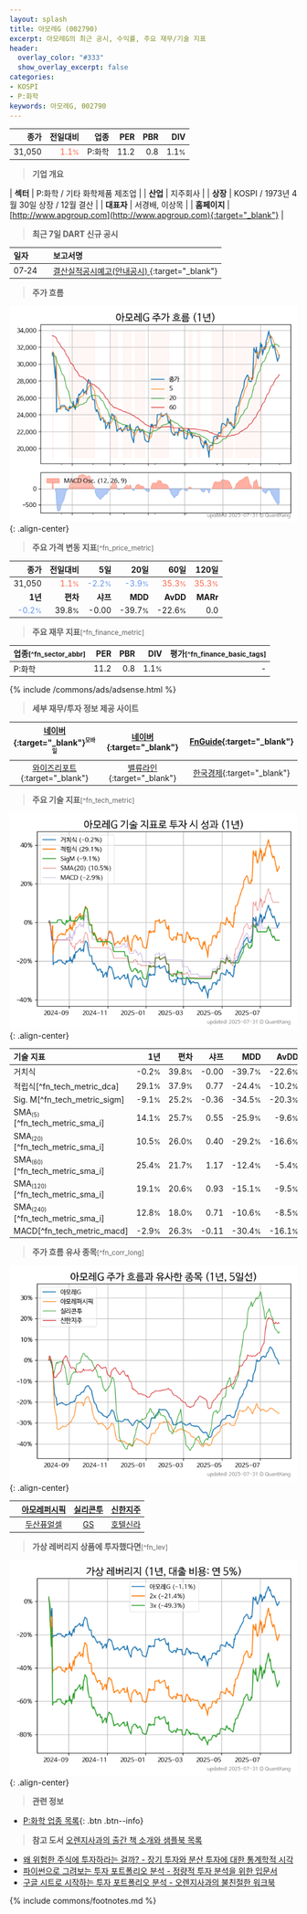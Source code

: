 ```yaml
---
layout: splash
title: 아모레G (002790)
excerpt: 아모레G의 최근 공시, 수익률, 주요 재무/기술 지표
header:
  overlay_color: "#333"
  show_overlay_excerpt: false
categories:
- KOSPI
- P:화학
keywords: 아모레G, 002790
---
```


| **종가** | **전일대비** | **업종** | **PER** | **PBR** | **DIV** |
| -------: | -----------: | -------: | ------: | ------: | ------: |
| 31,050 | <span style="color: tomato">1.1<small>%</small></span> | P:화학 | 11.2 | 0.8 | 1.1<small>%</small> |

<!-- more -->


> **기업 개요**<a id="company"></a>

| <span style="white-space:nowrap;">**섹터**</span> | P:화학 / 기타 화학제품 제조업 |
| <span style="white-space:nowrap;">**산업**</span> | 지주회사 |
| <span style="white-space:nowrap;">**상장**</span> | KOSPI / 1973년 4월 30일 상장 / 12월 결산 |
| <span style="white-space:nowrap;">**대표자**</span> | 서경배, 이상목 |
| <span style="white-space:nowrap;">**홈페이지**</span> | [http://www.apgroup.com](http://www.apgroup.com){:target="_blank"} |


> **최근 7일 DART 신규 공시**<a id="dart"></a>

| **일자** |      | **보고서명** |
| :------- | :--- | :----------- |
| 07&#x2011;24 | | [결산실적공시예고(안내공시)              ](https://dart.fss.or.kr/dsaf001/main.do?rcpNo=20250724800566){:target="_blank"} |


> **주가 흐름**<a id="price"></a>

![002790](/stock/images/002790.png){: .align-center}


> **주요 가격 변동 지표**<small>[^fn_price_metric]</small>

| **종가** | **전일대비** | **5일** | **20일** | **60일** | **120일** |
| -------: | -----------: | ------: | -------: | -------: | --------: |
| 31,050 | <span style="color: tomato">1.1<small>%</small></span> | <span style="color: cornflowerblue">-2.2<small>%</small></span> | <span style="color: cornflowerblue">-3.9<small>%</small></span> | <span style="color: tomato">35.3<small>%</small></span> | <span style="color: tomato">35.3<small>%</small></span> |
| **1년** | **편차** | **샤프** | **MDD** | **AvDD** | **MARr** |
| <span style="color: cornflowerblue">-0.2<small>%</small></span> | 39.8<small>%</small> | -0.00 | -39.7<small>%</small> | -22.6<small>%</small> | 0.0 |


> **주요 재무 지표**<small>[^fn_finance_metric]</small>

| **업종**<small>[^fn_sector_abbr]</small> | **PER** | **PBR** | **DIV** | **평가**<small>[^fn_finance_basic_tags]</small> |
| :--------------------------------------- | ------: | ------: | ------: | ----------------------------------------------: |
| P:화학 | 11.2 | 0.8 | 1.1<small>%</small> | - |



{% include /commons/ads/adsense.html %}

> **세부 재무/투자 정보 제공 사이트**

| [네이버](https://m.stock.naver.com/domestic/stock/002790/finance/summary){:target="_blank"}<sup><small>모바일</small></sup> | [네이버](https://finance.naver.com/item/coinfo.naver?code=002790){:target="_blank"} | [FnGuide](https://comp.fnguide.com/SVO2/ASP/SVD_Invest.asp?gicode=A002790&MenuYn=Y){:target="_blank"} |
| :---: | :---: | :---: |
| [와이즈리포트](https://comp.wisereport.co.kr/company/c1040001.aspx?cmp_cd=002790){:target="_blank"} | [밸류라인](https://www.valueline.co.kr/finance/summary/002790){:target="_blank"} | [한국경제](https://markets.hankyung.com/stock/002790/financial-summary){:target="_blank"} |


> **주요 기술 지표**<small>[^fn_tech_metric]</small>


![002790](/stock/images/002790_tech.png){: .align-center}

| **기술 지표** | **1년** | **편차** | **샤프** | **MDD** | **AvDD** |
| :------------ | ------: | -----------: | -------: | ------: | -------: |
| 거치식 | -0.2<small>%</small> | 39.8<small>%</small> | -0.00 | -39.7<small>%</small> | -22.6<small>%</small> |
| 적립식[^fn_tech_metric_dca] | 29.1<small>%</small> | 37.9<small>%</small> | 0.77 | -24.4<small>%</small> | -10.2<small>%</small> |
| Sig. M[^fn_tech_metric_sigm] | -9.1<small>%</small> | 25.2<small>%</small> | -0.36 | -34.5<small>%</small> | -20.3<small>%</small> |
| SMA<small><sub>(5)</sub></small>[^fn_tech_metric_sma_i] | 14.1<small>%</small> | 25.7<small>%</small> | 0.55 | -25.9<small>%</small> | -9.6<small>%</small> |
| SMA<small><sub>(20)</sub></small>[^fn_tech_metric_sma_i] | 10.5<small>%</small> | 26.0<small>%</small> | 0.40 | -29.2<small>%</small> | -16.6<small>%</small> |
| SMA<small><sub>(60)</sub></small>[^fn_tech_metric_sma_i] | 25.4<small>%</small> | 21.7<small>%</small> | 1.17 | -12.4<small>%</small> | -5.4<small>%</small> |
| SMA<small><sub>(120)</sub></small>[^fn_tech_metric_sma_i] | 19.1<small>%</small> | 20.6<small>%</small> | 0.93 | -15.1<small>%</small> | -9.5<small>%</small> |
| SMA<small><sub>(240)</sub></small>[^fn_tech_metric_sma_i] | 12.8<small>%</small> | 18.0<small>%</small> | 0.71 | -10.6<small>%</small> | -8.5<small>%</small> |
| MACD[^fn_tech_metric_macd] | -2.9<small>%</small> | 26.3<small>%</small> | -0.11 | -30.4<small>%</small> | -16.1<small>%</small> |


> **주가 흐름 유사 종목**<a id="corr"></a><small>[^fn_corr_long]</small>

![002790](/stock/images/002790_corr.png){: .align-center}

|       | [아모레퍼시픽](/090430/) | [실리콘투](/257720/) | [신한지주](/055550/) |
| :---: | :------------------------------------: | :------------------------------------: | :------------------------------------: |
|       | [두산퓨얼셀](/336260/) | [GS](/078930/) | [호텔신라](/008770/) |


> **가상 레버리지 상품에 투자했다면**<a id="2x"></a><small>[^fn_lev]</small>

![002790](/stock/images/002790_2x.png){: .align-center}


> **관련 정보**

- [P:화학 업종 목록](/stats/sector/kospi_업종_화학_종목/){: .btn .btn--info}

> **참고 도서** [오렌지사과의 출간 책 소개와 샘플북 목록](https://kongdori.tistory.com/691)

- [왜 위험한 주식에 투자하라는 걸까? - 장기 투자와 분산 투자에 대한 통계학적 시각](https://kongdori.tistory.com/421)
- [파이썬으로 그려보는 투자 포트폴리오 분석  - 정량적 투자 분석을 위한 입문서](https://kongdori.tistory.com/643)
- [구글 시트로 시작하는 투자 포트폴리오 분석 - 오렌지사과의 불친절한 워크북](https://kongdori.tistory.com/449)


{% include commons/footnotes.md %}